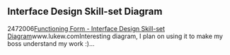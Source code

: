 <article><h1>Interface Design Skill-set Diagram</h1><time><span class="day">24</span><span class="month">7</span><span class="year">2006</span></time><a href="http://www.lukew.com/">Functioning Form - Interface Design Skill-set Diagram</a>www.lukew.comInteresting diagram, I plan on using it to make my boss understand my work :)...</article>